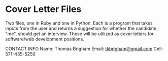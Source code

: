 Cover Letter Files
============

Two files, one in Ruby and one in Python. Each is a program that takes inputs from the user and returns a suggestion for whether the candidate, "me", should get an interview. These will be utilized as cover letters for software/web development positions.

CONTACT INFO
Name: Thomas Brigham
Email: tkbrigham@gmail.com
Cell: 571-435-5250
